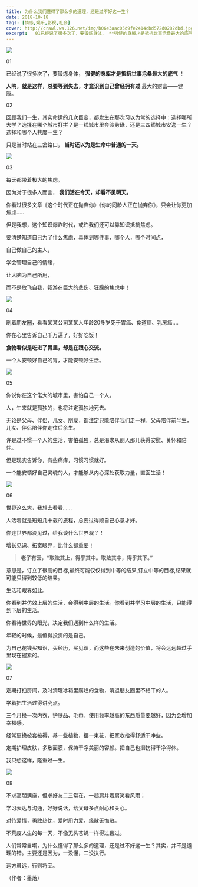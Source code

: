 ```yaml
---
title: 为什么我们懂得了那么多的道理，还是过不好这一生？
date: 2018-10-18
tags: [情感,娱乐,影视,社会]
cover: http://crawl.ws.126.net/img/b06e3aac05d9fe2414cbd572d0282dbd.jpg
excerpt:   01已经说了很多次了，要锻炼身体， **强健的身躯才是抵抗世事沧桑最大的底气** ！*
---
```

![](http://crawl.ws.126.net/img/b06e3aac05d9fe2414cbd572d0282dbd.jpg)  

01

已经说了很多次了，要锻炼身体， **强健的身躯才是抵抗世事沧桑最大的底气** ！

**人呐，就是这样，总要等到失去，才意识到自己曾经拥有过** 最大的财富——健康。

02

回顾我们一生，其实命运的几次巨变，都发生在那次习以为常的选择中：选择哪所大学？选择在哪个城市打拼？是一线城市里奔波劳碌，还是三四线城市安逸一生？选择和哪个人共度一生？

只是当时站在三岔路口， **当时还以为是生命中普通的一天。**

![](http://crawl.ws.126.net/img/75e7be53c3f330c1b9639578cc5a804b.jpg)  

03

每天都带着极大的焦虑。

因为对于很多人而言， **我们活在今天，却看不见明天。**

你看过很多文章《这个时代正在抛弃你》《你的同龄人正在抛弃你》，只会让你更加焦虑.....

但是我想，这个知识爆炸时代，或许我们还可以靠知识抵抗焦虑。

要清楚知道自己为了什么焦虑，具体到哪件事，哪个人，哪个时间点，

自己做自己的主人，

学会管理自己的情绪，

让大脑为自己所用，

而不是放飞自我，畅游在巨大的悲伤、狂躁的焦虑中！

![](http://crawl.ws.126.net/img/4b660b6eac4fda73afdc5cc9b2ae776f.jpg)  

04

刷着朋友圈，看看某某公司某某人年龄20多岁死于胃癌、食道癌、乳房癌....

你在心里告诉自己千万遍了，好好吃饭！

**食物看似是吃进了胃里，却是在跟心交流。**

一个人安顿好自己的胃，才能安顿好生活。

![](http://crawl.ws.126.net/img/528c755e40ba8bc8dbde583ee64e4da0.jpg)  

05

你说你在这个偌大的城市里，害怕自己一个人。

人，生来就是孤独的，也将注定孤独地死去。

无论是父母、伴侣、儿女、朋友，都注定只能陪伴我们走一程。父母陪伴前半生，儿女、伴侣陪伴你走往后余生。

许是过不惯一个人的生活，害怕孤独，总是渴求从别人那儿获得安慰、关怀和陪伴。

但是现实告诉你，有些痛痒，习惯习惯就好。

一个能安顿好自己灵魂的人，才能够从内心深处获取力量，直面生活！

![](http://crawl.ws.126.net/img/fa948bdd14ef06e20c6f270b1cd54784.jpg)  

06

世界这么大，我想去看看......

人活着就是短短几十载的旅程，总要过得顺自己心意才好。

你连世界都没见过，给我谈什么世界观？！

增长见识、拓宽眼界，比什么都重要！

> **老子有云，“取法其上，得乎其中。取法其中，得乎其下。”**  
>

意思是，订立了很高的目标,最终可能仅仅得到中等的结果,订立中等的目标,结果就可能只得到较低的结果。

生活和眼界如此。

你看到并仿效上层的生活，会得到中层的生活。你看到并学习中层的生活，只能得到下层的生活。

你看待世界的眼光，决定我们遇到什么样的生活。

年轻的时候，最值得投资的是自己。

为自己花钱买知识，买经历，买见识，而这些在未来创造的价值，将会远远超过手里现在握紧的。

![](http://crawl.ws.126.net/img/9ff26412cc6fe6cb1ce01ac026fbeba8.jpg)  

07

定期打扫房间，及时清理冰箱里腐烂的食物，清退朋友圈里不相干的人。

学着把生活过得讲究点。

三个月换一次内衣、护肤品、毛巾。使用频率越高的东西质量要越好，因为会增加幸福感。

经常更换被套被褥，养一些植物，摆一束花，把家收拾得舒适干净些。

定期护理皮肤，多敷面膜，保持干净美丽的容颜。把自己也捯饬得干净得体。

我只想这样，隆重过一生。

![](http://crawl.ws.126.net/img/cb263775603226af9ddb6db9f26f1567.jpg)  

08

不求高朋满座，但求好友二三常在，一起肩并着肩笑看风雨；

学习表达与沟通，好好说话，给父母多点耐心和关心。

对待爱情，勇敢热忱，爱时用力爱，缘散无悔散。

不荒废人生的每一天，不像无头苍蝇一样得过且过。

人们常常自嘲，为什么懂得了那么多的道理，还是过不好这一生？其实，并不是道理的错。主要还是因为，一没懂，二没执行。

远方虽远，行则将至。

（作者：墨落）

